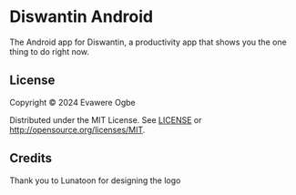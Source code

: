 # Diswantin Android

The Android app for Diswantin, a productivity app that shows you the one thing to do right now.

## License

Copyright © 2024 Evawere Ogbe

Distributed under the MIT License. See [LICENSE](LICENSE) or
<http://opensource.org/licenses/MIT>.

## Credits

Thank you to Lunatoon for designing the logo
